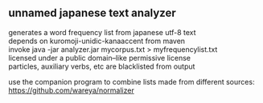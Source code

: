 ## unnamed japanese text analyzer

generates a word frequency list from japanese utf-8 text  
depends on kuromoji-unidic-kanaaccent from maven  
invoke java -jar analyzer.jar mycorpus.txt > myfrequencylist.txt  
licensed under a public domain–like permissive license  
particles, auxiliary verbs, etc are blacklisted from output

use the companion program to combine lists made from different sources: https://github.com/wareya/normalizer
